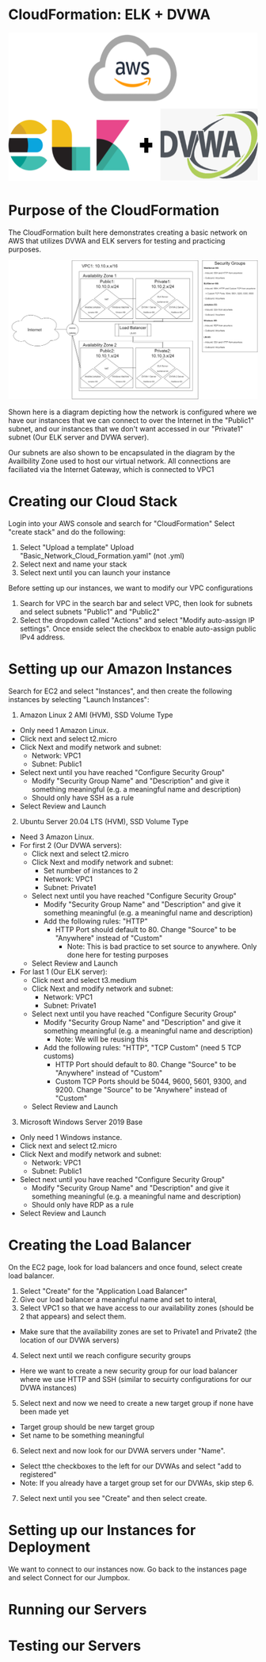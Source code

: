 # CloudFormation: ELK + DVWA
<!-- markdownlint-configure-file { "MD004": { "style": "consistent" } } -->
<!-- markdownlint-disable MD033 -->
<p align="center">
    <img src="./image.png" width="685" height="300" alt="Pi-hole">
    <br>
</p>
<!-- markdownlint-enable MD033 -->

# Purpose of the CloudFormation
The CloudFormation built here demonstrates creating a basic network on AWS that utilizes DVWA and ELK servers for testing and practicing purposes. 
<p align="center">
    <img src="./NetworkDiagram.png">
    <br>
</p>

Shown here is a diagram depicting how the network is configured where we have our instances that we can connect to over the Internet in the "Public1" subnet, and our instances that we don't want accessed in our "Private1" subnet (Our ELK server and DVWA server). 

Our subnets are also shown to be encapsulated in the diagram by the Availbility Zone used to host our virtual network. All connections are faciliated via the Internet Gateway, which is connected to VPC1


# Creating our Cloud Stack
Login into your AWS console and search for "CloudFormation"
Select "create stack" and do the following:
1. Select "Upload a template" Upload "Basic_Network_Cloud_Formation.yaml" (not .yml)
2. Select next and name your stack
3. Select next until you can launch your instance

Before setting up our instances, we want to modify our VPC configurations
1. Search for VPC in the search bar and select VPC, then look for subnets and select subnets "Public1" and "Public2"
2. Select the dropdown called "Actions" and select "Modify auto-assign IP settings". Once enside select the checkbox to enable auto-assign public IPv4 address.

# Setting up our Amazon Instances
Search for EC2 and select "Instances", and then create the following instances by selecting "Launch Instances":
1. Amazon Linux 2 AMI (HVM), SSD Volume Type
- Only need 1 Amazon Linux.
- Click next and select t2.micro
- Click Next and modify network and subnet:
  - Network: VPC1
  - Subnet: Public1
- Select next until you have reached "Configure Security Group"
  - Modify "Security Group Name" and "Description" and give it something meaningful (e.g. a meaningful name and description)
  - Should only have SSH as a rule
- Select Review and Launch

2. Ubuntu Server 20.04 LTS (HVM), SSD Volume Type
- Need 3 Amazon Linux.
- For first 2 (Our DVWA servers):
  - Click next and select t2.micro
  - Click Next and modify network and subnet:
    - Set number of instances to 2
    - Network: VPC1
    - Subnet: Private1
  - Select next until you have reached "Configure Security Group"
    - Modify "Security Group Name" and "Description" and give it something meaningful (e.g. a meaningful name and description)
    - Add the following rules: "HTTP"
      - HTTP Port should default to 80. Change "Source" to be "Anywhere" instead of "Custom"
        - Note: This is bad practice to set source to anywhere. Only done here for testing purposes  
  - Select Review and Launch
- For last 1 (Our ELK server):
  - Click next and select t3.medium
  - Click Next and modify network and subnet:
    - Network: VPC1
    - Subnet: Private1
  - Select next until you have reached "Configure Security Group"
    - Modify "Security Group Name" and "Description" and give it something meaningful (e.g. a meaningful name and description)
      - Note: We will be reusing this
    - Add the following rules: "HTTP", "TCP Custom" (need 5 TCP customs)
      - HTTP Port should default to 80. Change "Source" to be "Anywhere" instead of "Custom"
      - Custom TCP Ports should be 5044, 9600, 5601, 9300, and 9200. Change "Source" to be "Anywhere" instead of "Custom"
  - Select Review and Launch

3. Microsoft Windows Server 2019 Base
- Only need 1 Windows instance.
- Click next and select t2.micro
- Click Next and modify network and subnet:
  - Network: VPC1
  - Subnet: Public1
- Select next until you have reached "Configure Security Group"
  - Modify "Security Group Name" and "Description" and give it something meaningful (e.g. a meaningful name and description)
  - Should only have RDP as a rule
- Select Review and Launch

# Creating the Load Balancer
On the EC2 page, look for load balancers and once found, select create load balancer.
1. Select "Create" for the "Application Load Balancer"
2. Give our load balancer a meaningful name and set to interal, 
3. Select VPC1 so that we have access to our availability zones (should be 2 that appears) and select them.
- Make sure that the availability zones are set to Private1 and Private2 (the location of our DVWA servers)
4. Select next until we reach configure security groups
- Here we want to create a new security group for our load balancer where we use HTTP and SSH (similar to secuirty configurations for our DVWA instances)
5. Select next and now we need to create a new target group if none have been made yet
- Target group should be new target group
- Set name to be something meaningful
6. Select next and now look for our DVWA servers under "Name".
- Select tthe checkboxes to the left for our DVWAs and select "add to registered"
- Note: If you already have a target group set for our DVWAs, skip step 6.
7. Select next until you see "Create" and then select create.

# Setting up our Instances for Deployment
We want to connect to our instances now. Go back to the instances page and select Connect for our Jumpbox.


# Running our Servers

# Testing our Servers

